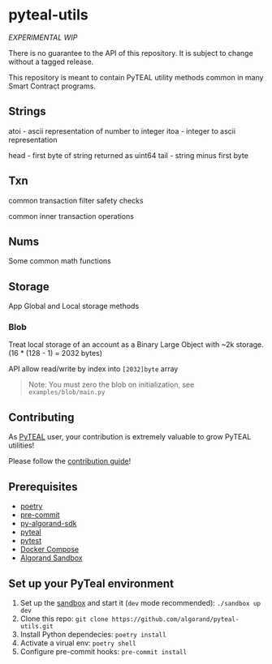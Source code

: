 # pyteal-utils

*EXPERIMENTAL* *WIP*

There is no guarantee to the API of this repository. It is subject to change without a tagged release.

This repository is meant to contain PyTEAL utility methods common in many Smart Contract programs.

## Strings

atoi - ascii representation of number to integer
itoa - integer to ascii representation

head - first byte of string returned as uint64
tail - string minus first byte

## Txn

common transaction filter safety checks

common inner transaction operations

## Nums

Some common math functions

## Storage

App Global and Local storage methods

### Blob

Treat local storage of an account as a Binary Large Object with ~2k storage. (16 * (128 - 1) = 2032 bytes)

API allow read/write by index into `[2032]byte` array

> Note: You must zero the blob on initialization, see `examples/blob/main.py`


## Contributing

As [PyTEAL](https://github.com/algorand/pyteal) user, your contribution is extremely valuable to grow PyTEAL utilities!

Please follow the [contribution guide](https://github.com/algorand/pyteal-utils/blob/main/CONTRIBUTING.md)!

## Prerequisites
- [poetry](https://python-poetry.org/)
- [pre-commit](https://pre-commit.com/)
- [py-algorand-sdk](https://github.com/algorand/py-algorand-sdk)
- [pyteal](https://github.com/algorand/pyteal)
- [pytest](https://docs.pytest.org/)
- [Docker Compose](https://docs.docker.com/compose/install/)
- [Algorand Sandbox](https://github.com/algorand/sandbox)

## Set up your PyTeal environment
1. Set up the [sandbox](https://github.com/algorand/sandbox) and start it (`dev` mode recommended): `./sandbox up dev`
2. Clone this repo: `git clone https://github.com/algorand/pyteal-utils.git`
3. Install Python dependecies: `poetry install`
4. Activate a virual env: `poetry shell`
5. Configure pre-commit hooks: `pre-commit install`
